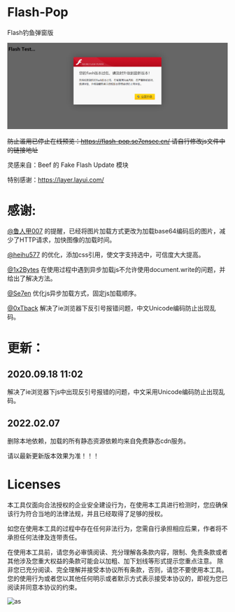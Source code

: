 # Flash-Pop

Flash钓鱼弹窗版

![](https://raw.githubusercontent.com/r00tSe7en/pictures/master/flashpop.png)

~~防止滥用已停止在线预览：https://flash-pop.se7ensec.cn/ 请自行修改js文件中的链接地址~~



灵感来自：Beef 的 Fake Flash Update 模块

特别感谢：https://layer.layui.com/

# 感谢:

[@鲁人甲007](https://www.t00ls.net/members-profile-6993.html) 的提醒，已经将图片加载方式更改为加载base64编码后的图片，减少了HTTP请求，加快图像的加载时间。

[@heihu577](https://www.t00ls.net/members-topics-12029.html) 的优化，添加css引用，使文字支持选中，可信度大大提高。

[@1x2Bytes](https://b1eed.github.io/) 在使用过程中遇到异步加载js不允许使用document.write的问题，并给出了解决方法。

[@Se7en](https://github.com/r00tSe7en) 优化js异步加载方式，固定js加载顺序。

[@0xTback](https://www.t00ls.net/members-profile-6271.html) 解决了ie浏览器下反引号报错问题，中文Unicode编码防止出现乱码。

# 更新：

## 2020.09.18 11:02

解决了ie浏览器下js中出现反引号报错的问题，中文采用Unicode编码防止出现乱码。

## 2022.02.07

删除本地依赖，加载的所有静态资源依赖均来自免费静态cdn服务。

请以最新更新版本效果为准！！！

# Licenses

本工具仅面向合法授权的企业安全建设行为，在使用本工具进行检测时，您应确保该行为符合当地的法律法规，并且已经取得了足够的授权。

如您在使用本工具的过程中存在任何非法行为，您需自行承担相应后果，作者将不承担任何法律及连带责任。

在使用本工具前，请您务必审慎阅读、充分理解各条款内容，限制、免责条款或者其他涉及您重大权益的条款可能会以加粗、加下划线等形式提示您重点注意。 除非您已充分阅读、完全理解并接受本协议所有条款，否则，请您不要使用本工具。您的使用行为或者您以其他任何明示或者默示方式表示接受本协议的，即视为您已阅读并同意本协议的约束。 

![as](https://starchart.cc/r00tSe7en/Flash-Pop.svg)
